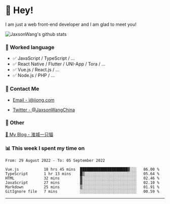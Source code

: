 # 👋 Hey!

I am just a web front-end developer and I am glad to meet you!

![JaxsonWang's github stats](https://github-readme-stats.vercel.app/api?username=JaxsonWang&&show_icons=true&&title_color=1abc9c&&icon_color=1abc9c)


### 📝 Worked language

- ✅ JavaScript / TypeScript / ...
- ✅ React Native / Flutter / UNI-App / Tora / ...
- ✅ Vue.js / React.js / ...
- ✅ Node.js / PHP / ...

### 📮 Contact Me

- [Email - i@iiong.com](mailto:i@iiong.com)

- [Twitter - @JaxsonWangChina](https://twitter.com/JaxsonWangChina)

### 🤪 Other

[📌 My Blog - 淮城一只猫](https://iiong.com)

### 📊 This week I spent my time on

<!--START_SECTION:waka-->

```text
From: 29 August 2022 - To: 05 September 2022

Vue.js           18 hrs 45 mins  █████████████████████▓░░░   86.00 %
TypeScript       1 hr 13 mins    █▒░░░░░░░░░░░░░░░░░░░░░░░   05.64 %
HTML             32 mins         ▓░░░░░░░░░░░░░░░░░░░░░░░░   02.46 %
JavaScript       27 mins         ▓░░░░░░░░░░░░░░░░░░░░░░░░   02.10 %
Markdown         25 mins         ▒░░░░░░░░░░░░░░░░░░░░░░░░   01.91 %
GitIgnore file   7 mins          ░░░░░░░░░░░░░░░░░░░░░░░░░   00.59 %
```

<!--END_SECTION:waka-->

---
